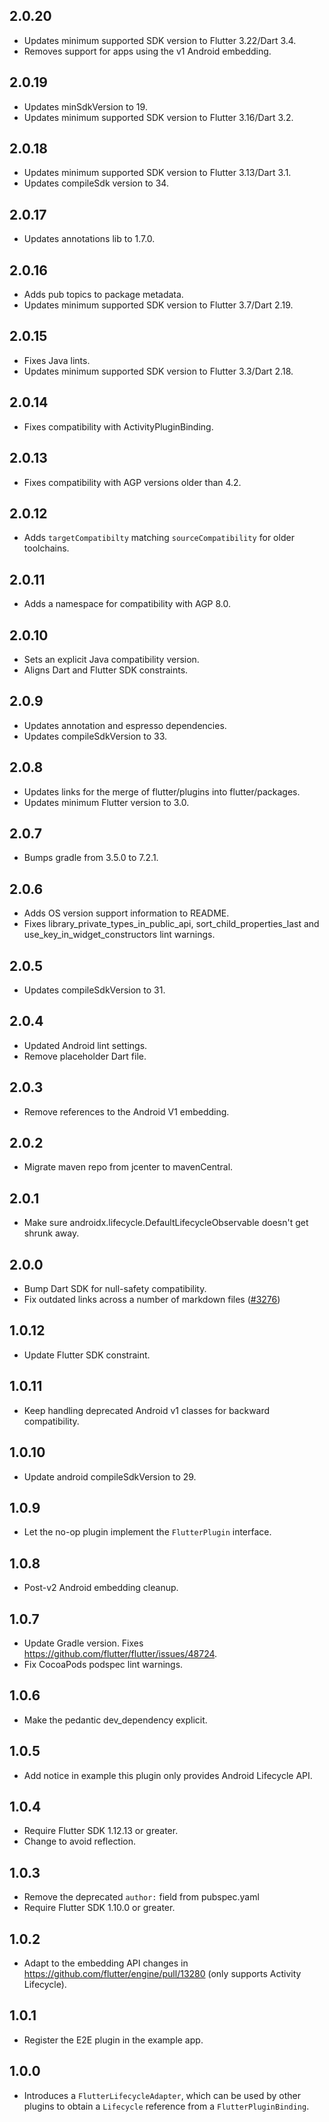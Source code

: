 ## 2.0.20

* Updates minimum supported SDK version to Flutter 3.22/Dart 3.4.
* Removes support for apps using the v1 Android embedding.

## 2.0.19

* Updates minSdkVersion to 19.
* Updates minimum supported SDK version to Flutter 3.16/Dart 3.2.

## 2.0.18

* Updates minimum supported SDK version to Flutter 3.13/Dart 3.1.
* Updates compileSdk version to 34.

## 2.0.17

* Updates annotations lib to 1.7.0.

## 2.0.16

* Adds pub topics to package metadata.
* Updates minimum supported SDK version to Flutter 3.7/Dart 2.19.

## 2.0.15

* Fixes Java lints.
* Updates minimum supported SDK version to Flutter 3.3/Dart 2.18.

## 2.0.14

* Fixes compatibility with ActivityPluginBinding.

## 2.0.13

* Fixes compatibility with AGP versions older than 4.2.

## 2.0.12

* Adds `targetCompatibilty` matching `sourceCompatibility` for older toolchains.

## 2.0.11

* Adds a namespace for compatibility with AGP 8.0.

## 2.0.10

* Sets an explicit Java compatibility version.
* Aligns Dart and Flutter SDK constraints.

## 2.0.9

* Updates annotation and espresso dependencies.
* Updates compileSdkVersion to 33.

## 2.0.8

* Updates links for the merge of flutter/plugins into flutter/packages.
* Updates minimum Flutter version to 3.0.

## 2.0.7

* Bumps gradle from 3.5.0 to 7.2.1.

## 2.0.6

* Adds OS version support information to README.
* Fixes library_private_types_in_public_api, sort_child_properties_last and use_key_in_widget_constructors
  lint warnings.

## 2.0.5

* Updates compileSdkVersion to 31.

## 2.0.4

* Updated Android lint settings.
* Remove placeholder Dart file.

## 2.0.3

* Remove references to the Android V1 embedding.

## 2.0.2

* Migrate maven repo from jcenter to mavenCentral.

## 2.0.1

* Make sure androidx.lifecycle.DefaultLifecycleObservable doesn't get shrunk away.

## 2.0.0

* Bump Dart SDK for null-safety compatibility.
* Fix outdated links across a number of markdown files ([#3276](https://github.com/flutter/plugins/pull/3276))

## 1.0.12

* Update Flutter SDK constraint.

## 1.0.11

* Keep handling deprecated Android v1 classes for backward compatibility.

## 1.0.10

* Update android compileSdkVersion to 29.

## 1.0.9

* Let the no-op plugin implement the `FlutterPlugin` interface.

## 1.0.8

* Post-v2 Android embedding cleanup.

## 1.0.7

* Update Gradle version. Fixes https://github.com/flutter/flutter/issues/48724.
* Fix CocoaPods podspec lint warnings.

## 1.0.6

* Make the pedantic dev_dependency explicit.

## 1.0.5

* Add notice in example this plugin only provides Android Lifecycle API.

## 1.0.4

* Require Flutter SDK 1.12.13 or greater.
* Change to avoid reflection.

## 1.0.3

* Remove the deprecated `author:` field from pubspec.yaml
* Require Flutter SDK 1.10.0 or greater.

## 1.0.2

* Adapt to the embedding API changes in https://github.com/flutter/engine/pull/13280 (only supports Activity Lifecycle).

## 1.0.1
* Register the E2E plugin in the example app.

## 1.0.0

* Introduces a `FlutterLifecycleAdapter`, which can be used by other plugins to obtain a `Lifecycle`
  reference from a `FlutterPluginBinding`.
